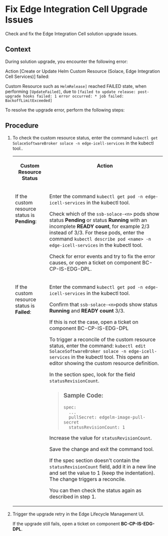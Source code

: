 <!-- loio9176ad7c017643eab79e7460f0f8fb42 -->

# Fix Edge Integration Cell Upgrade Issues

Check and fix the Edge Integration Cell solution upgrade issues.



## Context

During solution upgrade, you encounter the following error:

Action \[Create or Update Helm Custom Resource \(Solace, Edge Integration Cell Services\)\] failed:

Custom Resource such as `HelmRelease]` reached FAILED state, when performing `[UpdateFailed]`, due to `[failed to update release: post-upgrade hooks failed: 1 error occurred: * job failed: BackoffLimitExceeded]`

To resolve the upgrade error, perform the following steps:



## Procedure

1.  To check the custom resource status, enter the command `kubectl get SolaceSoftwareBroker solace -n edge-icell-services` in the kubectl tool..


    <table>
    <tr>
    <th valign="top">

    Custom Resource Status
    
    </th>
    <th valign="top">

    Action
    
    </th>
    </tr>
    <tr>
    <td valign="top">
    
    If the custom resource status is **Pending**:
    
    </td>
    <td valign="top">
    
    Enter the command `kubectl get pod -n edge-icell-services` in the kubectl tool.

    Check which of the `ssb-solace-<n>` pods show status **Pending** or status **Running** with an incomplete **READY count**, for example 2/3 instead of 3/3. For these pods, enter the command `kubectl describe pod <name> -n edge-icell-services` in the kubectl tool.

    Check for error events and try to fix the error causes, or open a ticket on component BC-CP-IS-EDG-DPL.
    
    </td>
    </tr>
    <tr>
    <td valign="top">
    
    If the custom resource status is **Failed**:
    
    </td>
    <td valign="top">
    
    Enter the command `kubectl get pod -n edge-icell-services` in the kubectl tool.

    Confirm that `ssb-solace-<n>`pods show status **Running** and **READY count** 3/3.

    If this is not the case, open a ticket on component BC-CP-IS-EDG-DPL

    To trigger a reconcile of the custom resource status, enter the command: `kubectl edit SolaceSoftwareBroker solace -n edge-icell-services` in the kubectl tool. This opens an editor showing the custom resource definition.

    In the section spec, look for the field `statusRevisionCount`.

    > ### Sample Code:  
    > ```
    > spec:
    >   ...
    >   pullSecret: edgelm-image-pull-secret
    >   statusRevisionCount: 1
    > 
    > ```

    Increase the value for `statusRevisionCount`.

    Save the change and exit the command tool.

    If the spec section doesn't contain the `statusRevisionCount` field, add it in a new line and set the value to 1 \(keep the indentation\). The change triggers a reconcile.

    You can then check the status again as described in step 1.
    
    </td>
    </tr>
    </table>
    
2.  Trigger the upgrade retry in the Edge Lifecycle Management UI.

    If the upgrade still fails, open a ticket on component **BC-CP-IS-EDG-DPL**.


